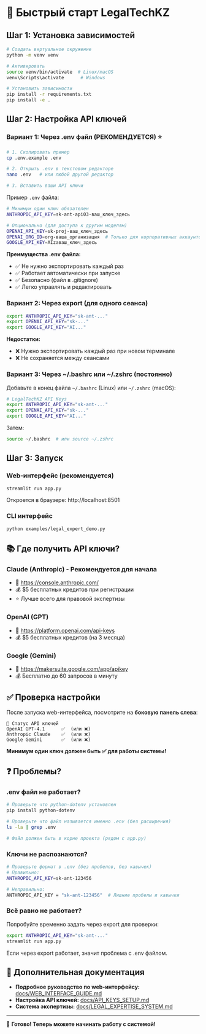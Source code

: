 # 🚀 Быстрый старт LegalTechKZ

## Шаг 1: Установка зависимостей

```bash
# Создать виртуальное окружение
python -m venv venv

# Активировать
source venv/bin/activate  # Linux/macOS
venv\Scripts\activate      # Windows

# Установить зависимости
pip install -r requirements.txt
pip install -e .
```

## Шаг 2: Настройка API ключей

### Вариант 1: Через .env файл (РЕКОМЕНДУЕТСЯ) ⭐

```bash
# 1. Скопировать пример
cp .env.example .env

# 2. Открыть .env в текстовом редакторе
nano .env   # или любой другой редактор

# 3. Вставить ваши API ключи
```

Пример `.env` файла:
```bash
# Минимум один ключ обязателен
ANTHROPIC_API_KEY=sk-ant-api03-ваш_ключ_здесь

# Опционально (для доступа к другим моделям)
OPENAI_API_KEY=sk-proj-ваш_ключ_здесь
OPENAI_ORG_ID=org-ваша_организация  # Только для корпоративных аккаунтов
GOOGLE_API_KEY=AIzaваш_ключ_здесь
```

**Преимущества .env файла:**
- ✅ Не нужно экспортировать каждый раз
- ✅ Работает автоматически при запуске
- ✅ Безопасно (файл в .gitignore)
- ✅ Легко управлять и редактировать

### Вариант 2: Через export (для одного сеанса)

```bash
export ANTHROPIC_API_KEY="sk-ant-..."
export OPENAI_API_KEY="sk-..."
export GOOGLE_API_KEY="AI..."
```

**Недостатки:**
- ❌ Нужно экспортировать каждый раз при новом терминале
- ❌ Не сохраняется между сеансами

### Вариант 3: Через ~/.bashrc или ~/.zshrc (постоянно)

Добавьте в конец файла `~/.bashrc` (Linux) или `~/.zshrc` (macOS):

```bash
# LegalTechKZ API Keys
export ANTHROPIC_API_KEY="sk-ant-..."
export OPENAI_API_KEY="sk-..."
export GOOGLE_API_KEY="AI..."
```

Затем:
```bash
source ~/.bashrc  # или source ~/.zshrc
```

## Шаг 3: Запуск

### Web-интерфейс (рекомендуется)

```bash
streamlit run app.py
```

Откроется в браузере: http://localhost:8501

### CLI интерфейс

```bash
python examples/legal_expert_demo.py
```

## 📚 Где получить API ключи?

### Claude (Anthropic) - Рекомендуется для начала
- 🔗 https://console.anthropic.com/
- 💰 $5 бесплатных кредитов при регистрации
- ⭐ Лучше всего для правовой экспертизы

### OpenAI (GPT)
- 🔗 https://platform.openai.com/api-keys
- 💰 $5 бесплатных кредитов (на 3 месяца)

### Google (Gemini)
- 🔗 https://makersuite.google.com/app/apikey
- 💰 Бесплатно до 60 запросов в минуту

## ✅ Проверка настройки

После запуска web-интерфейса, посмотрите на **боковую панель слева**:

```
🔑 Статус API ключей
OpenAI GPT-4.1      ✅  (или ❌)
Anthropic Claude    ✅  (или ❌)
Google Gemini       ✅  (или ❌)
```

**Минимум один ключ должен быть ✅ для работы системы!**

## ❓ Проблемы?

### .env файл не работает?

```bash
# Проверьте что python-dotenv установлен
pip install python-dotenv

# Проверьте что файл называется именно .env (без расширения)
ls -la | grep .env

# Файл должен быть в корне проекта (рядом с app.py)
```

### Ключи не распознаются?

```bash
# Проверьте формат в .env (без пробелов, без кавычек)
# Правильно:
ANTHROPIC_API_KEY=sk-ant-123456

# Неправильно:
ANTHROPIC_API_KEY = "sk-ant-123456"  # Лишние пробелы и кавычки
```

### Всё равно не работает?

Попробуйте временно задать через export для проверки:
```bash
export ANTHROPIC_API_KEY="sk-ant-..."
streamlit run app.py
```

Если через export работает, значит проблема с .env файлом.

## 📖 Дополнительная документация

- **Подробное руководство по web-интерфейсу:** [docs/WEB_INTERFACE_GUIDE.md](docs/WEB_INTERFACE_GUIDE.md)
- **Настройка API ключей:** [docs/API_KEYS_SETUP.md](docs/API_KEYS_SETUP.md)
- **Система экспертизы:** [docs/LEGAL_EXPERTISE_SYSTEM.md](docs/LEGAL_EXPERTISE_SYSTEM.md)

---

🎉 **Готово! Теперь можете начинать работу с системой!**
